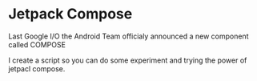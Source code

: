 # Jetpack Compose

Last Google I/O the Android Team officialy announced a new component called COMPOSE

I create a script so you can do some experiment and trying the power of jetpacl compose.

